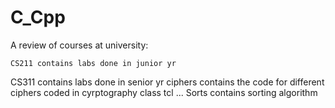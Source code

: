 # C_Cpp
A review of courses at university:

	CS211 contains labs done in junior yr
  CS311 contains labs done in senior yr
  ciphers contains the code for different ciphers coded in cyrptography class
  tcl ...
  Sorts contains sorting algorithm 
